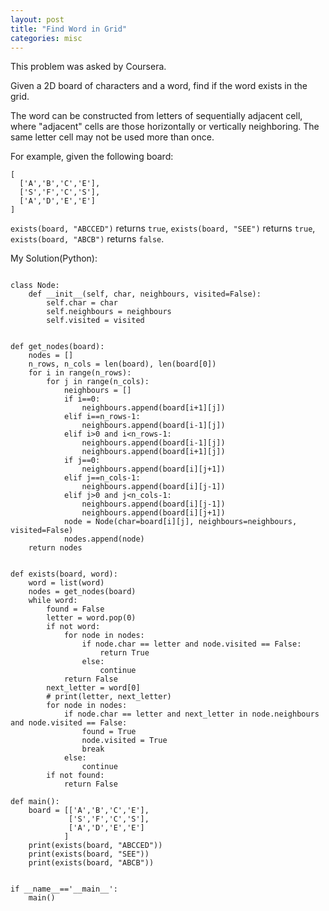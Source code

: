 ```yaml
---
layout: post
title: "Find Word in Grid"
categories: misc
---
```


This problem was asked by Coursera.

Given a 2D board of characters and a word, find if the word exists in the grid.

The word can be constructed from letters of sequentially adjacent cell, where "adjacent" cells are those horizontally or vertically neighboring. The same letter cell may not be used more than once.

For example, given the following board:
```
[
  ['A','B','C','E'],
  ['S','F','C','S'],
  ['A','D','E','E']
]
```
`exists(board, "ABCCED")` returns `true`, `exists(board, "SEE")` returns `true`, `exists(board, "ABCB")` returns `false`.


My Solution(Python):
```

class Node:
    def __init__(self, char, neighbours, visited=False):
        self.char = char
        self.neighbours = neighbours
        self.visited = visited


def get_nodes(board):
    nodes = []
    n_rows, n_cols = len(board), len(board[0])
    for i in range(n_rows):
        for j in range(n_cols):
            neighbours = []
            if i==0:
                neighbours.append(board[i+1][j])
            elif i==n_rows-1:
                neighbours.append(board[i-1][j])
            elif i>0 and i<n_rows-1:
                neighbours.append(board[i-1][j])
                neighbours.append(board[i+1][j])
            if j==0:
                neighbours.append(board[i][j+1])
            elif j==n_cols-1:
                neighbours.append(board[i][j-1])
            elif j>0 and j<n_cols-1:
                neighbours.append(board[i][j-1])
                neighbours.append(board[i][j+1])
            node = Node(char=board[i][j], neighbours=neighbours, visited=False)
            nodes.append(node)
    return nodes


def exists(board, word):
    word = list(word)
    nodes = get_nodes(board)
    while word:
        found = False
        letter = word.pop(0)
        if not word:
            for node in nodes:
                if node.char == letter and node.visited == False:
                    return True
                else:
                    continue
            return False
        next_letter = word[0]
        # print(letter, next_letter)
        for node in nodes:
            if node.char == letter and next_letter in node.neighbours and node.visited == False:
                found = True
                node.visited = True
                break
            else:
                continue
        if not found:
            return False

def main():
    board = [['A','B','C','E'],
             ['S','F','C','S'],
             ['A','D','E','E']
            ]
    print(exists(board, "ABCCED"))
    print(exists(board, "SEE"))
    print(exists(board, "ABCB"))


if __name__=='__main__':
    main()
```
